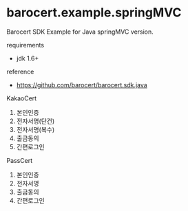 barocert.example.springMVC
=========================

Barocert SDK Example for Java springMVC version.
 
requirements 
 * jdk 1.6+

reference
 * https://github.com/barocert/barocert.sdk.java

KakaoCert
1. 본인인증
2. 전자서명(단건)
3. 전자서명(복수)
4. 출금동의 
5. 간편로그인

PassCert
1. 본인인증
2. 전자서명
3. 출금동의 
4. 간편로그인